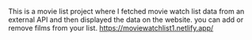 This is a movie list project where I fetched movie watch list data from an external API and then displayed the data on the website. you can add or remove films from your list.                                                                                                                                                                           https://moviewatchlist1.netlify.app/      
 
